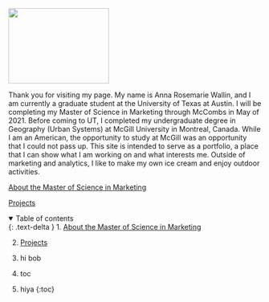<img src="https://user-images.githubusercontent.com/76073032/102819744-b58e6f00-4399-11eb-826f-932b57f9f670.png" width="200" height="150" />

Thank you for visiting my page. My name is Anna Rosemarie Wallin, and I am currently a graduate student at the University of Texas at Austin. I will be completing my Master of Science in Marketing through McCombs in May of 2021. Before coming to UT, I completed my undergraduate degree in Geography (Urban Systems) at McGill University in Montreal, Canada. While I am an American, the opportunity to study at McGill was an opportunity that I could not pass up. This site is intended to serve as a portfolio, a place that I can show what I am working on and what interests me. Outside of marketing and analytics, I like to make my own ice cream and enjoy outdoor activities. 

<a href="/about-the-master-of-science-in-marketing/" title="About the Master of Science in Marketing">About the Master of Science in Marketing</a>


<a href="/projects/" title="Projects">Projects</a>

<details open markdown="block">
  <summary>
    Table of contents
  </summary>
  {: .text-delta }
1. <a href="/about-the-master-of-science-in-marketing/" title="About the Master of Science in Marketing">About the Master of Science in Marketing</a>
  
2. <a href="/projects/" title="Projects">Projects</a>

3. hi bob
4. toc
5. hiya
{:toc}
</details>

